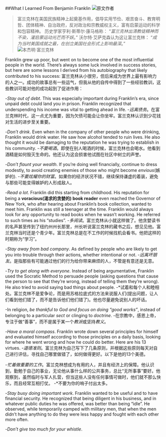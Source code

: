 ##What I Learned From Benjamin Franklin
![原文作者](./_image/2020-07-09-16-18-18.png)

> 富兰克林在美国民族精神上起奠基作用，倡导实用节俭、艰苦奋斗、教育明哲、团体精神、自治政府，反对政治和宗教威权主义，富有启蒙运动的科学和包容精神。
>历史学家亨利·斯蒂尔·康马格称：
>“*富兰克林出清教徒精神而不染，濯启蒙运动光芒而不妖*。”
>沃尔特·艾萨克森认为这让富兰克林：
>“*成为当时美国成就之最，在创立美国社会形式上影响最深*。”
![本杰明·富兰克林](./_image/2020-07-09-16-15-40.png)

Franklin grew up poor, but went on to become one of the most influential people in the world. There’s always some luck involved in success stories, but here are some lessons I derived from his autobiography that likely contributed to his success:
富兰克林从小很穷，但后来成为世界上最有影响力的人之一。成功的故事总有一些运气，但我从他的自传中得到了一些经验教训，这些教训可能对他的成功起到了促进作用：

-*Stay out of debt*. This was especially important during Franklin’s era, since unpaid debt could land you in prison. Franklin recognized that underspending his income was vital to getting ahead in life.
-*远离债务*。在富兰克林时代，这一点尤为重要，因为欠债可能会让你坐牢。富兰克林认识到少花钱对生活的进步至关重要。

-*Don’t drink*. Even when in the company of other people who were drinking, Franklin would drink water. He saw how alcohol tended to ruin lives. He also thought it would be damaging to the reputation he was trying to establish in his community.
-*不要喝酒*。即使在别人喝酒的时候，富兰克林也会喝水。他看到酒精是如何毁灭生命的。他还认为这会损害他试图在社区中树立的声誉。

-*Don’t flaunt your wealth*. If you’re doing well financially, continue to dress modestly, to avoid creating enemies of those who might become *envious*(嫉妒的).
-*不要炫耀你的财富*。如果你的经济状况不错，继续保持谦虚的着装，避免与那些可能变得嫉妒的人形成敌人。

-*Read a lot*. Franklin did this starting from childhood. His reputation for being a **voracious(渴求的贪婪的) book reader** even reached the Governor of New York, who after hearing about Franklin’s book collection, wanted to meet him. Franklin was still a teenager at the time. Franklin would always look for any opportunity to read books when he wasn’t working. He referred to such times as his “studies”.
-*多阅读*。富兰克林从小就这样做了。他贪婪读书的名声甚至传到了纽约州州长那里，州长听说富兰克林的藏书之后，想见见他。富兰克林当时还是个青少年。富兰克林总是在不工作的时候找机会看书。他把这样的时期称为“学习”。

-*Stay away from bad company*. As defined by people who are likely to get you into trouble through their actions, whether intentional or not.
-*远离坏朋友*。是指那些有可能通过他们的行为给你带来麻烦的人，不管是有意还是无意。

-*Try to get along with everyone*. Instead of being argumentative, Franklin used the Socratic Method to persuade people (asking questions that cause the person to see that they’re wrong, instead of telling them they’re wrong). He also tried to avoid saying bad things about people.
-*试着和每个人和睦相处。富兰克林不是爱争论，而是用苏格拉底式的方法来说服人们(提出问题，让人们看到他们错了，而不是告诉他们他们错了)。他也尽量避免说别人的坏话。

-In religion, *be thankful to God and focus on doing “good works”*, instead of belonging to a particular *sect* or clinging to *doctrine*.
-在宗教中，感恩上帝，专注于做“善事”，而不是属于某一个*教派*或坚持*教义*。

-*Have a moral compass*. Franklin wrote down several principles for himself and evaluated himself according to those principles on a daily basis, looking for where he went wrong and how he could do better. Here are his 13 virtues.
-*道德准则*。富兰克林为自己写下了几条原则，并根据这些原则每天对自己进行评估，寻找自己哪里做错了，如何做得更好。以下是他的13个美德。

-*忙着做重要的工作*。富兰克林想成为有用的人，并且有经济上的保障。他认识到，勤勉于自己的事业，无论他从事什么样的公共事务，总比“无所事事”要好。他观察到，虽然临时与军人扎营，但当这些人没有任何事情可做时，他们就不那么快乐，而且经常互相打仗。
-*不要为你的哨子付出太多。

-*Stay busy doing important work*. Franklin wanted to be useful and to have financial security. He recognized that being diligent in his business, and in whatever public duties he was offered, was better than being “idle”. He observed, while temporarily camped with military men, that when the men didn’t have anything to do they were less happy and fought with each other more often.

-*Don’t give too much for your whistle*.